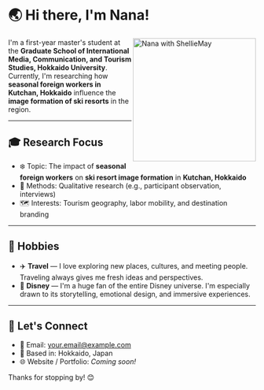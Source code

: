 # 🌏 Hi there, I'm Nana!

<img src="images/IMG_6687.JPG" width="250" alt="Nana with ShellieMay" align="right" />

I'm a first-year master's student at the **Graduate School of International Media, Communication, and Tourism Studies, Hokkaido University**.  
Currently, I'm researching how **seasonal foreign workers in Kutchan, Hokkaido** influence the **image formation of ski resorts** in the region.

---

## 🎓 Research Focus

- ❄️ Topic: The impact of **seasonal foreign workers** on **ski resort image formation** in **Kutchan, Hokkaido**
- 🧭 Methods: Qualitative research (e.g., participant observation, interviews)
- 🗺️ Interests: Tourism geography, labor mobility, and destination branding

---

## 💖 Hobbies

- ✈️ **Travel** — I love exploring new places, cultures, and meeting people. Traveling always gives me fresh ideas and perspectives.
- 🎠 **Disney** — I'm a huge fan of the entire Disney universe. I'm especially drawn to its storytelling, emotional design, and immersive experiences.

---

## 🔗 Let's Connect

- 📧 Email: your.email@example.com  
- 📍 Based in: Hokkaido, Japan  
- 🌐 Website / Portfolio: *Coming soon!*

Thanks for stopping by! 😊
